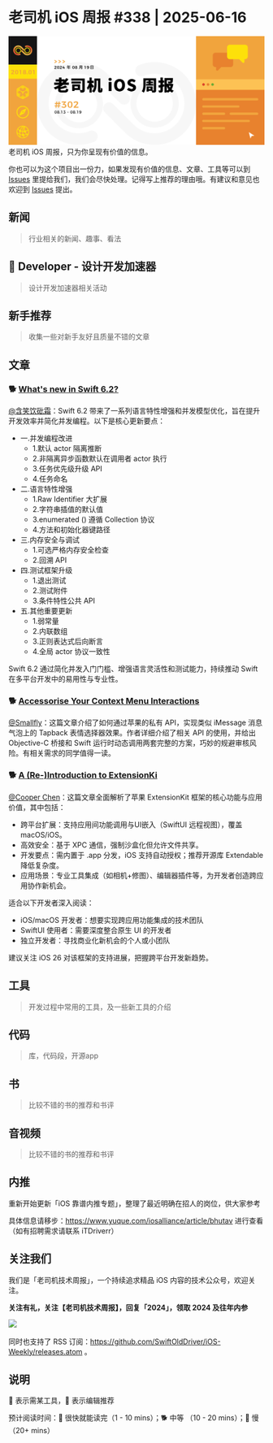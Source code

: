 # 老司机 iOS 周报 #338 | 2025-06-16

![ios-weekly](https://github.com/SwiftOldDriver/iOS-Weekly/blob/master/assets/weekly-header/302.jpg?raw=true)
老司机 iOS 周报，只为你呈现有价值的信息。

你也可以为这个项目出一份力，如果发现有价值的信息、文章、工具等可以到 [Issues](https://github.com/SwiftOldDriver/iOS-Weekly/issues) 里提给我们，我们会尽快处理。记得写上推荐的理由哦。有建议和意见也欢迎到 [Issues](https://github.com/SwiftOldDriver/iOS-Weekly/issues) 提出。

## 新闻

> 行业相关的新闻、趣事、看法

##  Developer - 设计开发加速器

> 设计开发加速器相关活动

## 新手推荐

> 收集一些对新手友好且质量不错的文章

## 文章

### 🐕 [What's new in Swift 6.2?](https://www.hackingwithswift.com/articles/277/whats-new-in-swift-6-2)

[@含笑饮砒霜](https://weibo.com/chinafishnews/)：Swift 6.2 带来了一系列语言特性增强和并发模型优化，旨在提升开发效率并简化并发编程。以下是核心更新要点：
- 一.并发编程改进
	- 1.默认 actor 隔离推断
	- 2.非隔离异步函数默认在调用者 actor 执行
	- 3.任务优先级升级 API
	- 4.任务命名
- 二.语言特性增强
	- 1.Raw Identifier 大扩展
	- 2.字符串插值的默认值
	- 3.enumerated () 遵循 Collection 协议
	- 4.方法和初始化器键路径
- 三.内存安全与调试
	- 1.可选严格内存安全检查
	- 2.回溯 API
- 四.测试框架升级
	- 1.退出测试
	- 2.测试附件
	- 3.条件特性公共 API
- 五.其他重要更新
	- 1.弱常量
	- 2.内联数组
	- 3.正则表达式后向断言
	- 4.全局 actor 协议一致性

Swift 6.2 通过简化并发入门门槛、增强语言灵活性和测试能力，持续推动 Swift 在多平台开发中的易用性与专业性。

### 🐕 [Accessorise Your Context Menu Interactions](https://sebvidal.com/blog/accessorise-your-context-menu-interactions/)
[@Smallfly](https://github.com/iostalks)：这篇文章介绍了如何通过苹果的私有 API，实现类似 iMessage 消息气泡上的 Tapback 表情选择器效果。作者详细介绍了相关 API 的使用，并给出 Objective-C 桥接和 Swift 运行时动态调用两套完整的方案，巧妙的规避审核风险。有相关需求的同学值得一读。

### 🐕 [A (Re-)Introduction to ExtensionKi](https://www.massicotte.org/extensionkit-intro)

[@Cooper Chen](https://github.com/cjlcooper)：这篇文章全面解析了苹果 ExtensionKit 框架的核心功能与应用价值，其中包括：

- 跨平台扩展：支持应用间功能调用与UI嵌入（SwiftUI 远程视图），覆盖 macOS/iOS。
- 高效安全：基于 XPC 通信，强制沙盒化但允许文件共享。
- 开发要点：需内置于 .app 分发，iOS 支持自动授权；推荐开源库 Extendable 降低复杂度。
- 应用场景：专业工具集成（如相机+修图）、编辑器插件等，为开发者创造跨应用协作新机会。

适合以下开发者深入阅读：

- iOS/macOS 开发者：想要实现跨应用功能集成的技术团队
- SwiftUI 使用者：需要深度整合原生 UI 的开发者
- 独立开发者：寻找商业化新机会的个人或小团队

建议关注 iOS 26 对该框架的支持进展，把握跨平台开发新趋势。

## 工具

> 开发过程中常用的工具，及一些新工具的介绍

## 代码

> 库，代码段，开源app

## 书

> 比较不错的书的推荐和书评

## 音视频

> 比较不错的书的推荐和书评

## 内推

重新开始更新「iOS 靠谱内推专题」，整理了最近明确在招人的岗位，供大家参考

具体信息请移步：https://www.yuque.com/iosalliance/article/bhutav 进行查看（如有招聘需求请联系 iTDriverr）

## 关注我们

我们是「老司机技术周报」，一个持续追求精品 iOS 内容的技术公众号，欢迎关注。

**关注有礼，关注【老司机技术周报】，回复「2024」，领取 2024 及往年内参**

![](https://github.com/SwiftOldDriver/iOS-Weekly/blob/master/assets/qrcode_for_wechat.jpg?raw=true)

同时也支持了 RSS 订阅：https://github.com/SwiftOldDriver/iOS-Weekly/releases.atom 。

## 说明

🚧 表示需某工具，🌟 表示编辑推荐

预计阅读时间：🐎 很快就能读完（1 - 10 mins）；🐕 中等 （10 - 20 mins）；🐢 慢（20+ mins）
